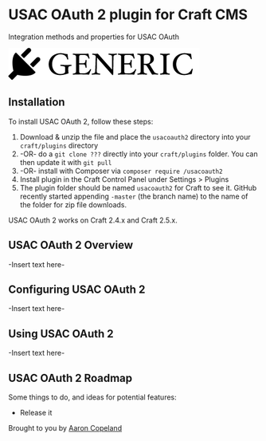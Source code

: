 # USAC OAuth 2 plugin for Craft CMS

Integration methods and properties for USAC OAuth

![Screenshot](resources/screenshots/plugin_logo.png)

## Installation

To install USAC OAuth 2, follow these steps:

1. Download & unzip the file and place the `usacoauth2` directory into your `craft/plugins` directory
2.  -OR- do a `git clone ???` directly into your `craft/plugins` folder.  You can then update it with `git pull`
3.  -OR- install with Composer via `composer require /usacoauth2`
4. Install plugin in the Craft Control Panel under Settings > Plugins
5. The plugin folder should be named `usacoauth2` for Craft to see it.  GitHub recently started appending `-master` (the branch name) to the name of the folder for zip file downloads.

USAC OAuth 2 works on Craft 2.4.x and Craft 2.5.x.

## USAC OAuth 2 Overview

-Insert text here-

## Configuring USAC OAuth 2

-Insert text here-

## Using USAC OAuth 2

-Insert text here-

## USAC OAuth 2 Roadmap

Some things to do, and ideas for potential features:

* Release it

Brought to you by [Aaron Copeland](http://www.imm.com)
